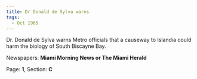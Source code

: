 ```yaml
---  
title: Dr Donald de Sylva warns  
tags:  
  - Oct 1965  
---  
```

  
Dr. Donald de Sylva warns Metro officials that a causeway to Islandia could harm the biology of South Biscayne Bay.  
  
Newspapers: **Miami Morning News or The Miami Herald**  
  
Page: **1**, Section: **C** 
